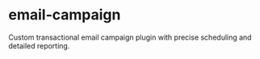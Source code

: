 # email-campaign
 Custom transactional email campaign plugin with precise scheduling and detailed reporting.

